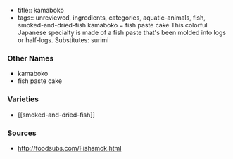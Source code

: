 - title:: kamaboko
- tags:: unreviewed, ingredients, categories, aquatic-animals, fish, smoked-and-dried-fish
kamaboko = fish paste cake This colorful Japanese specialty is made of a fish paste that's been molded into logs or half-logs. Substitutes: surimi

### Other Names

* kamaboko
* fish paste cake

### Varieties

* [[smoked-and-dried-fish]]

### Sources
* http://foodsubs.com/Fishsmok.html

